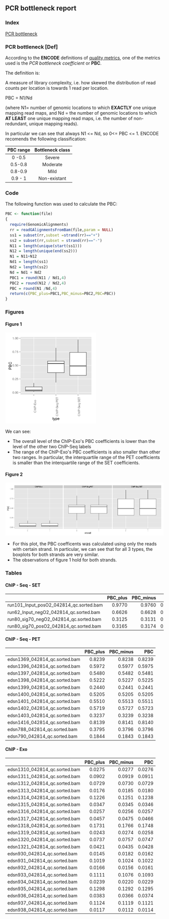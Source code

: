 
## PCR bottleneck report

### Index

[PCR bottleneck](#Def)


### PCR bottleneck [Def] ##



According to the **ENCODE** definitions of [quality metrics](http://encodeproject.org/ENCODE/qualityMetrics.html#definitions), one of the metrics used is the *PCR bottleneck coefficient* or **PBC**.

The definition is:

A measure of library complexity, i.e. how skewed the distribution of read counts per location is towards 1 read per location.

PBC = N1/Nd

(where N1= number of genomic locations to which **EXACTLY** one unique mapping read maps, and Nd = the number of genomic locations to which **AT LEAST** one unique mapping read maps, i.e. the number of non-redundant, unique mapping reads).

In particular we can see that always N1 <= Nd, so 0<= PBC <= 1. ENCODE recomends the following classification:

| PBC range | Bottleneck class |
| :---:     | :---: |
|0 -0.5  | Severe |
| 0.5-0.8 | Moderate|
|0.8-0.9 | Mild |
|0.9 - 1| Non-existant|


### Code

The following function was used to calculate the PBC:


```r
PBC <- function(file)
{
  require(GenomicAlignments)
  rr = readGAlignmentsFromBam(file,param = NULL)
  ss1 = subset(rr,subset =strand(rr)=="+")
  ss2 = subset(rr,subset = strand(rr)=="-")
  N11 = length(unique(start(ss1)))
  N12 = length(unique(end(ss2)))
  N1 = N11+N12
  Nd1 = length(ss1)
  Nd2 = length(ss2)
  Nd = Nd1 + Nd2
  PBC1 = round(N11 / Nd1,4)
  PBC2 = round(N12 / Nd2,4)
  PBC = round(N1 /Nd,4)
  return(c(PBC_plus=PBC1,PBC_minus=PBC2,PBC=PBC))  
}
```


### Figures

#### Figure 1

![plot of chunk overall_boxplot](figure/overall_boxplot.png) 

We can see:
- The overall level of the ChIP-Exo's PBC coefficients is lower than the level of the other two ChIP-Seq labels
- The range of the ChIP-Exo's PBC coefficients is also smaller than other two ranges. In particular, the interquartile range of the PET coefficients is smaller than the interquartile range of the SET coefficients.

#### Figure 2

![plot of chunk boxplot_strand](figure/boxplot_strand.png) 

- For this plot, the PBC coefficents was calculated using only the reads with certain strand. In particular, we can see that for all 3 types, the boxplots for both strands are very similar.
- The observations of figure 1 hold for both strands.



### Tables

#### ChIP - Seq - SET

|                                        | PBC_plus| PBC_minus|    PBC|
|:---------------------------------------|--------:|---------:|------:|
|run101_Input_posO2_042814_qc.sorted.bam |   0.9770|    0.9760| 0.9765|
|run62_Input_negO2_042814_qc.sorted.bam  |   0.6626|    0.6628| 0.6627|
|run80_sig70_negO2_042814_qc.sorted.bam  |   0.3125|    0.3131| 0.3128|
|run80_sig70_posO2_042814_qc.sorted.bam  |   0.3165|    0.3174| 0.3169|

#### ChIP - Seq - PET

|                              | PBC_plus| PBC_minus|    PBC|
|:-----------------------------|--------:|---------:|------:|
|edsn1369_042814_qc.sorted.bam |   0.8239|    0.8238| 0.8239|
|edsn1396_042814_qc.sorted.bam |   0.5972|    0.5977| 0.5975|
|edsn1397_042814_qc.sorted.bam |   0.5480|    0.5482| 0.5481|
|edsn1398_042814_qc.sorted.bam |   0.5222|    0.5227| 0.5225|
|edsn1399_042814_qc.sorted.bam |   0.2440|    0.2441| 0.2441|
|edsn1400_042814_qc.sorted.bam |   0.5205|    0.5205| 0.5205|
|edsn1401_042814_qc.sorted.bam |   0.5510|    0.5513| 0.5511|
|edsn1402_042814_qc.sorted.bam |   0.5719|    0.5727| 0.5723|
|edsn1403_042814_qc.sorted.bam |   0.3237|    0.3239| 0.3238|
|edsn1416_042814_qc.sorted.bam |   0.8139|    0.8141| 0.8140|
|edsn788_042814_qc.sorted.bam  |   0.3795|    0.3796| 0.3796|
|edsn790_042814_qc.sorted.bam  |   0.1844|    0.1843| 0.1843|

#### ChIP - Exo

|                              | PBC_plus| PBC_minus|    PBC|
|:-----------------------------|--------:|---------:|------:|
|edsn1310_042814_qc.sorted.bam |   0.0275|    0.0277| 0.0276|
|edsn1311_042814_qc.sorted.bam |   0.0902|    0.0919| 0.0911|
|edsn1312_042814_qc.sorted.bam |   0.0729|    0.0730| 0.0729|
|edsn1313_042814_qc.sorted.bam |   0.0176|    0.0185| 0.0180|
|edsn1314_042814_qc.sorted.bam |   0.1226|    0.1251| 0.1238|
|edsn1315_042814_qc.sorted.bam |   0.0347|    0.0345| 0.0346|
|edsn1316_042814_qc.sorted.bam |   0.0257|    0.0256| 0.0257|
|edsn1317_042814_qc.sorted.bam |   0.0457|    0.0475| 0.0466|
|edsn1318_042814_qc.sorted.bam |   0.1731|    0.1766| 0.1748|
|edsn1319_042814_qc.sorted.bam |   0.0243|    0.0274| 0.0258|
|edsn1320_042814_qc.sorted.bam |   0.0737|    0.0757| 0.0747|
|edsn1321_042814_qc.sorted.bam |   0.0421|    0.0435| 0.0428|
|edsn930_042814_qc.sorted.bam  |   0.0145|    0.0182| 0.0162|
|edsn931_042814_qc.sorted.bam  |   0.1019|    0.1024| 0.1022|
|edsn932_042814_qc.sorted.bam  |   0.0166|    0.0156| 0.0161|
|edsn933_042814_qc.sorted.bam  |   0.1111|    0.1076| 0.1093|
|edsn934_042814_qc.sorted.bam  |   0.0239|    0.0220| 0.0229|
|edsn935_042814_qc.sorted.bam  |   0.1298|    0.1292| 0.1295|
|edsn936_042814_qc.sorted.bam  |   0.0383|    0.0366| 0.0374|
|edsn937_042814_qc.sorted.bam  |   0.1124|    0.1119| 0.1121|
|edsn938_042814_qc.sorted.bam  |   0.0117|    0.0112| 0.0114|

